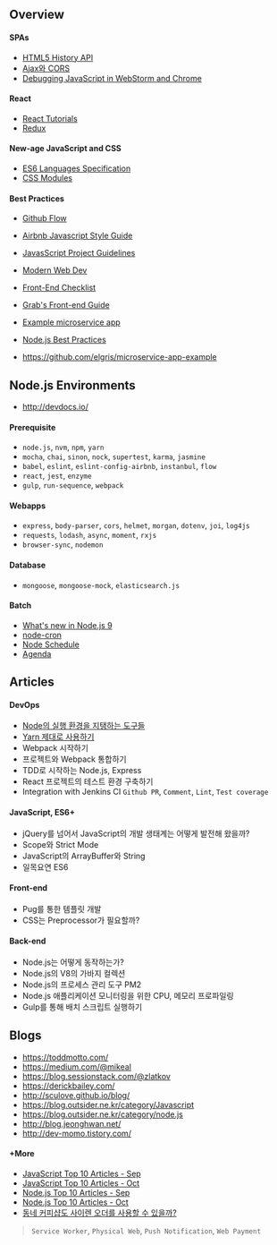 ## Overview

#### SPAs

- [HTML5 History API](https://developer.mozilla.org/en-US/docs/Web/API/History_API)
- [Ajax와 CORS](https://developer.mozilla.org/ko/docs/Web/HTTP/Access_control_CORS)
- [Debugging JavaScript in WebStorm and Chrome](https://www.youtube.com/watch?v=a-IsnxZpRrQ)

#### React

- [React Tutorials](https://facebook.github.io/react/docs/hello-world.html)
- [Redux](https://deminoth.github.io/redux/)

#### New-age JavaScript and CSS

- [ES6 Languages Specification](http://www.ecma-international.org/ecma-262/6.0/)
- [CSS Modules](https://github.com/css-modules/css-modules)

#### Best Practices

- [Github Flow](https://guides.github.com/introduction/flow/)
- [Airbnb Javascript Style Guide](https://github.com/airbnb/javascript)
- [JavasScript Project Guidelines](https://github.com/wearehive/project-guidelines)
- [Modern Web Dev](https://github.com/dexteryy/spellbook-of-modern-webdev)
- [Front-End Checklist](https://github.com/thedaviddias/Front-End-Checklist)
- [Grab's Front-end Guide](https://github.com/grab/front-end-guide)
- [Example microservice app](https://github.com/elgris/microservice-app-example)
- [Node.js Best Practices](https://github.com/i0natan/nodebestpractices)

- https://github.com/elgris/microservice-app-example

## Node.js Environments

- http://devdocs.io/

#### Prerequisite

- `node.js`, `nvm`, `npm`, `yarn`
- `mocha`, `chai`, `sinon`, `nock`, `supertest`, `karma`, `jasmine`
- `babel`, `eslint`, `eslint-config-airbnb`, `instanbul`, `flow`
- `react`, `jest`, `enzyme`
- `gulp`, `run-sequence`, `webpack`

#### Webapps

- `express`, `body-parser`, `cors`, `helmet`, `morgan`, `dotenv`, `joi`, `log4js`
- `requests`, `lodash`, `async`, `moment`,  `rxjs`
- `browser-sync`, `nodemon`

#### Database

- `mongoose`, `mongoose-mock`, `elasticsearch.js`

#### Batch

- [What's new in Node.js 9](https://nemethgergely.com/what-is-new-in-nodejs-9/)
- [node-cron](https://github.com/kelektiv/node-cron)
- [Node Schedule](https://github.com/node-schedule/node-schedule)
- [Agenda](https://github.com/agenda/agenda)

## Articles

#### DevOps

- [Node의 실행 환경을 지탱하는 도구들](https://github.com/stunstunstun/awesome-wiki/blob/master/Front-end/node-environments.md)
- [Yarn 제대로 사용하기](https://github.com/stunstunstun/awesome-wiki/blob/master/Front-end/node-yarn-tutorials.md)
- Webpack 시작하기
- 프로젝트와 Webpack 통합하기
- TDD로 시작하는 Node.js, Express
- React 프로젝트의 테스트 환경 구축하기
- Integration with Jenkins CI `Github PR`, `Comment`, `Lint`, `Test coverage`

#### JavaScript, ES6+

- jQuery를 넘어서 JavaScript의 개발 생태계는 어떻게 발전해 왔을까?
- Scope와 Strict Mode
- JavaScript의 ArrayBuffer와 String
- 일목요연 ES6

#### Front-end

- Pug를 통한 템플릿 개발
- CSS는 Preprocessor가 필요할까?

#### Back-end


- Node.js는 어떻게 동작하는가?
- Node.js의 V8의 가바지 컬렉션
- Node.js의 프로세스 관리 도구 PM2
- Node.js 애플리케이션 모니터링을 위한 CPU, 메모리 프로파일링
- Gulp를 통해 배치 스크립트 실행하기

## Blogs

- https://toddmotto.com/
- https://medium.com/@mikeal
- https://blog.sessionstack.com/@zlatkov
- https://derickbailey.com/
- http://sculove.github.io/blog/
- https://blog.outsider.ne.kr/category/Javascript
- https://blog.outsider.ne.kr/category/node.js
- http://blog.jeonghwan.net/
- http://dev-momo.tistory.com/

#### +More

- [JavaScript Top 10 Articles - Sep](https://medium.mybridge.co/javascript-top-10-articles-for-the-past-month-v-sep-2017-168efb9a3b0f)
- [JavaScript Top 10 Articles - Oct](https://medium.mybridge.co/javascript-top-10-articles-for-the-past-month-v-oct-2017-e51b3b1a34d2)
- [Node.js Top 10 Articles - Sep](https://medium.mybridge.co/node-js-top-10-articles-for-the-past-month-v-sep-2017-46e904272856)
- [Node.js Top 10 Articles - Oct](https://medium.mybridge.co/node-js-top-10-articles-for-the-past-month-v-oct-2017-5cfa2e44278f)
- [동네 커피샵도 사이렌 오더를 사용할 수 있을까?](https://www.slideshare.net/deview/123-80843907) 

> `Service Worker`, `Physical Web`, `Push Notification`, `Web Payment`

